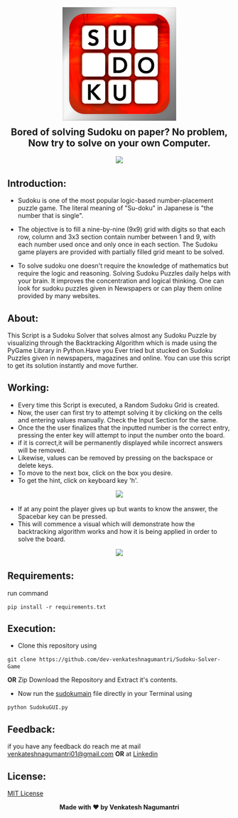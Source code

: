 <p align="center">
  <img src="https://github.com/dev-venkateshnagumantri/Sudoku-Solver-Game/blob/master/assets/thumbnail2.jpg" width="256" height="256" >
  <h2 align="center" style="margin-top: -4px !important;">Bored of solving Sudoku on paper? No problem, Now try to solve on your own Computer.</h2>
</p>

<p align="center">
	<img src="http://ForTheBadge.com/images/badges/made-with-python.svg">
</p>

## Introduction:
-	Sudoku is one of the most popular logic-based number-placement puzzle game. The literal meaning of "Su-doku" in Japanese is "the number that is single".

-	The objective is to fill a nine-by-nine (9x9) grid with digits so that each row, column and 3x3 section contain number between 1 and 9, with each number used once and only once in each section. The Sudoku game players are provided with partially filled grid meant to be solved.

-	To solve sudoku one doesn't require the knowledge of mathematics but require the logic and reasoning. Solving Sudoku Puzzles daily helps with your brain. It improves the concentration and logical thinking. One can look for sudoku puzzles given in Newspapers or can play them online provided by many websites. 

## About:

This Script is a Sudoku Solver that solves almost any Sudoku Puzzle by visualizing through the Backtracking Algorithm which is made using the PyGame Library in Python.Have you Ever tried but stucked on Sudoku Puzzles given in newspapers, magazines and online. You can use this script to get its solution instantly and move further.

## Working:

-	Every time this Script is executed, a Random Sudoku Grid is created.
-	Now, the user can first try to attempt solving it by clicking on the cells and entering values manually. Check the Input Section for the same.
-	Once the the user finalizes that the inputted number is the correct entry, pressing the enter key will attempt to input the number onto the board. 
-	if it is correct,it will be permanently displayed while incorrect answers will be removed. 
-	Likewise, values can be removed by pressing on the backspace or delete keys.
- To move to the next box, click on the box you desire.
- To get the hint, click on keyboard key 'h'.

<p align="center">
	<img src="https://github.com/dhhruv/Sudoku-Solver/blob/master/assets/Entering%20Values.gif">
</p>

-	If at any point the player gives up but wants to know the answer, the Spacebar key can be pressed.
-	This will commence a visual which will demonstrate how the backtracking algorithm works and how it is being applied in order to solve the board.

<p align="center">
	<img src="https://github.com/dhhruv/Sudoku-Solver/blob/master/assets/Visualizer.gif">
</p>

## Requirements:

run command 

```
pip install -r requirements.txt
```

## Execution:
-	Clone this repository using
```
git clone https://github.com/dev-venkateshnagumantri/Sudoku-Solver-Game
```
**OR**
Zip Download the Repository and Extract it's contents.
-	Now run the [sudokumain](https://github.com/dev-venkateshnagumantri/Sudoku-Solver-Game/blob/master/sudokumain.py) file directly in your Terminal using
```
python SudokuGUI.py
```

## Feedback:

if you have any feedback do reach me at mail venkateshnagumantri01@gmail.com **OR** at [Linkedin](https://www.linkedin.com/in/venkateshnagumantri)

## License:

[MIT License](License)


<p align='center'><b>Made with ❤ by Venkatesh Nagumantri</b></p>